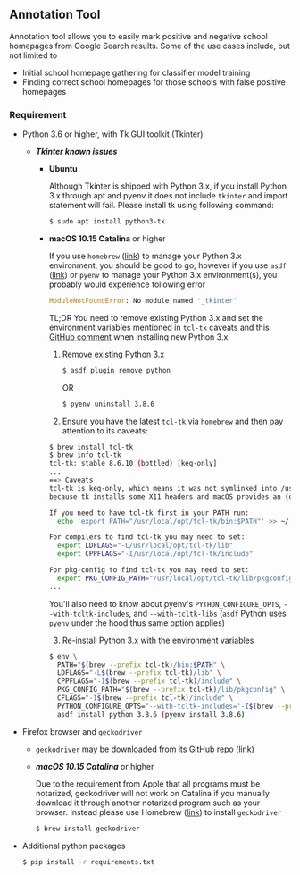 ## Annotation Tool

Annotation tool allows you to easily mark positive and negative school homepages from Google Search results. Some of the use cases include, but not limited to

- Initial school homepage gathering for classifier model training
- Finding correct school homepages for those schools with false positive homepages



### Requirement

- Python 3.6 or higher, with Tk GUI toolkit (Tkinter)

  - ***Tkinter known issues***

    - **Ubuntu**

      Although Tkinter is shipped with Python 3.x, if you install Python 3.x through apt and pyenv it does not include `tkinter` and import statement will fail. Please install tk using following command:

      ```bash
      $ sudo apt install python3-tk
      ```

    - **macOS 10.15 Catalina** or higher

      If you use `homebrew` ([link](https://brew.sh/)) to manage your Python 3.x environment, you should be good to go; however if you use `asdf` ([link](https://asdf-vm.com/#/)) or `pyenv` to manage your Python 3.x environment(s), you probably would experience following error

      ```python
      ModuleNotFoundError: No module named '_tkinter'
      ```

       TL;DR You need to remove existing Python 3.x and set the environment variables mentioned in `tcl-tk` caveats and this [GitHub comment](https://github.com/pyenv/pyenv/issues/1375#issuecomment-533182043) when installing new Python 3.x.

      1. Remove existing Python 3.x

         ```bash
         $ asdf plugin remove python
         ```

         OR

         ```bash
         $ pyenv uninstall 3.8.6
         ```

         

      2. Ensure you have the latest `tcl-tk` via `homebrew` and then pay attention to its caveats:

      ```bash
      $ brew install tcl-tk
      $ brew info tcl-tk
      tcl-tk: stable 8.6.10 (bottled) [keg-only]
      ...
      ==> Caveats
      tcl-tk is keg-only, which means it was not symlinked into /usr/local,
      because tk installs some X11 headers and macOS provides an (older) Tcl/Tk.
      
      If you need to have tcl-tk first in your PATH run:
        echo 'export PATH="/usr/local/opt/tcl-tk/bin:$PATH"' >> ~/.zshrc
      
      For compilers to find tcl-tk you may need to set:
        export LDFLAGS="-L/usr/local/opt/tcl-tk/lib"
        export CPPFLAGS="-I/usr/local/opt/tcl-tk/include"
      
      For pkg-config to find tcl-tk you may need to set:
        export PKG_CONFIG_PATH="/usr/local/opt/tcl-tk/lib/pkgconfig"
      ...
      ```

      You'll also need to know about pyenv's `PYTHON_CONFIGURE_OPTS`, `--with-tcltk-includes`, and `--with-tcltk-libs` (`asdf` Python uses `pyenv` under the hood thus same option applies)

      3. Re-install Python 3.x with the environment variables

      ```bash
      $ env \
        PATH="$(brew --prefix tcl-tk)/bin:$PATH" \
        LDFLAGS="-L$(brew --prefix tcl-tk)/lib" \
        CPPFLAGS="-I$(brew --prefix tcl-tk)/include" \
        PKG_CONFIG_PATH="$(brew --prefix tcl-tk)/lib/pkgconfig" \
        CFLAGS="-I$(brew --prefix tcl-tk)/include" \
        PYTHON_CONFIGURE_OPTS="--with-tcltk-includes='-I$(brew --prefix tcl-tk)/include' --with-tcltk-libs='-L$(brew --prefix tcl-tk)/lib -ltcl8.6 -ltk8.6'" \
        asdf install python 3.8.6 (pyenv install 3.8.6)
      ```

      

- Firefox browser and `geckodriver`

  - `geckodriver` may be downloaded from its GitHub repo ([link](https://github.com/mozilla/geckodriver/releases))

  - ***macOS 10.15 Catalina*** or higher

    Due to the requirement from Apple that all programs must be notarized, geckodriver will not work on Catalina if you manually download it through another notarized program such as your browser. Instead please use Homebrew ([link](https://brew.sh/)) to install `geckodriver`

    ```bash
    $ brew install geckodriver
    ```

    

- Additional python packages

  ```bash
  $ pip install -r requirements.txt
  ```

  

